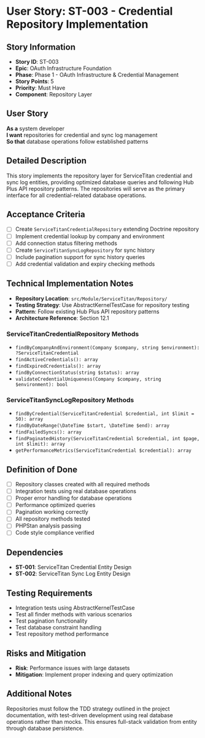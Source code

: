 # User Story: ST-003 - Credential Repository Implementation

## Story Information
- **Story ID**: ST-003
- **Epic**: OAuth Infrastructure Foundation
- **Phase**: Phase 1 - OAuth Infrastructure & Credential Management
- **Story Points**: 5
- **Priority**: Must Have
- **Component**: Repository Layer

## User Story
**As a** system developer  
**I want** repositories for credential and sync log management  
**So that** database operations follow established patterns

## Detailed Description
This story implements the repository layer for ServiceTitan credential and sync log entities, providing optimized database queries and following Hub Plus API repository patterns. The repositories will serve as the primary interface for all credential-related database operations.

## Acceptance Criteria
- [ ] Create `ServiceTitanCredentialRepository` extending Doctrine repository
- [ ] Implement credential lookup by company and environment
- [ ] Add connection status filtering methods
- [ ] Create `ServiceTitanSyncLogRepository` for sync history
- [ ] Include pagination support for sync history queries
- [ ] Add credential validation and expiry checking methods

## Technical Implementation Notes
- **Repository Location**: `src/Module/ServiceTitan/Repository/`
- **Testing Strategy**: Use AbstractKernelTestCase for repository testing
- **Pattern**: Follow existing Hub Plus API repository patterns
- **Architecture Reference**: Section 12.1

### ServiceTitanCredentialRepository Methods
- `findByCompanyAndEnvironment(Company $company, string $environment): ?ServiceTitanCredential`
- `findActiveCredentials(): array`
- `findExpiredCredentials(): array`
- `findByConnectionStatus(string $status): array`
- `validateCredentialUniqueness(Company $company, string $environment): bool`

### ServiceTitanSyncLogRepository Methods
- `findByCredential(ServiceTitanCredential $credential, int $limit = 50): array`
- `findByDateRange(\DateTime $start, \DateTime $end): array`
- `findFailedSyncs(): array`
- `findPaginatedHistory(ServiceTitanCredential $credential, int $page, int $limit): array`
- `getPerformanceMetrics(ServiceTitanCredential $credential): array`

## Definition of Done
- [ ] Repository classes created with all required methods
- [ ] Integration tests using real database operations
- [ ] Proper error handling for database operations
- [ ] Performance optimized queries
- [ ] Pagination working correctly
- [ ] All repository methods tested
- [ ] PHPStan analysis passing
- [ ] Code style compliance verified

## Dependencies
- **ST-001**: ServiceTitan Credential Entity Design
- **ST-002**: ServiceTitan Sync Log Entity Design

## Testing Requirements
- Integration tests using AbstractKernelTestCase
- Test all finder methods with various scenarios
- Test pagination functionality
- Test database constraint handling
- Test repository method performance

## Risks and Mitigation
- **Risk**: Performance issues with large datasets
- **Mitigation**: Implement proper indexing and query optimization

## Additional Notes
Repositories must follow the TDD strategy outlined in the project documentation, with test-driven development using real database operations rather than mocks. This ensures full-stack validation from entity through database persistence.